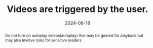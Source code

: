 ---
title: Videos are triggered by the user.
detail: Videos are triggered by the user.
abstract: Do not turn on autoplay videos(autoplay) that may be geared for playback but may also involve risks for sensitive readers
categories:
  - Images and media
agrege: O4119-E030
opquast: 4 119
indiceebook: "30"
description: Rule 030
before: "029"
weight: "30"
after: "031"
actif: "1"
layout: rules
date: 2024-09-18
tags:
  - Accessibility
  - ""
objectif:
  - Let readers control the visual interface when viewing the site.
  - Do not force readers to trigger animated content.
  - Improve accessibility of content to readers with disabilities
Meo:
  - Do not set up empty content that is automatically started and without explicit user action in this direction.
  - Do not embed into the elements page triggering the playback of an uncontrollable video, for example with the empty html element with the autoplay attribute or without the control attribute.
Controle:
  - "On each page with empty content&nbsp;: <ul><li>Check the absence of empty content automatically enabled when loading the page;</li><li>Check the absence of active empty content in an unforeseeable way as a result of user action.</li></ul>"
epubcheck: false
ace: false
humancheck: true
ReadiumGoToolkit: null
Source:
  - Opquast
Referentiel:
  - ""
steps:
  - Design
  - Editorial
---